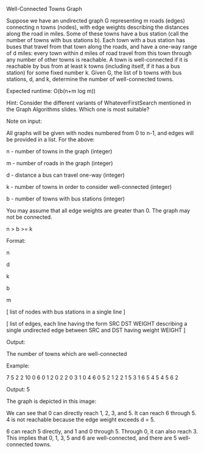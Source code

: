 Well-Connected Towns
Graph

Suppose we have an undirected graph G representing m roads (edges) connecting n towns (nodes), with edge weights describing the distances along the road in miles. Some of these towns have a bus station (call the number of towns with bus stations b). Each town with a bus station has buses that travel from that town along the roads, and have a one-way range of d miles: every town within d miles of road travel from this town through any number of other towns is reachable. A town is well-connected if it is reachable by bus from at least k towns (including itself, if it has a bus station) for some fixed number k. Given G, the list of b towns with bus stations, d, and k, determine the number of well-connected towns.

Expected runtime: O(b(n+m log m))

Hint: Consider the different variants of WhateverFirstSearch mentioned in the Graph Algorithms slides. Which one is most suitable?

Note on input:

All graphs will be given with nodes numbered from 0 to n-1, and edges will be provided in a list. For the above:

n - number of towns in the graph (integer)

m - number of roads in the graph (integer)

d - distance a bus can travel one-way (integer)

k - number of towns in order to consider well-connected (integer)

b - number of towns with bus stations (integer)

You may assume that all edge weights are greater than 0. The graph may not be connected.

n > b >= k

Format:

n

d

k

b

m

[ list of nodes with bus stations in a single line ]

[ list of edges, each line having the form SRC DST WEIGHT describing a single undirected edge between SRC and DST having weight WEIGHT ]

Output:

The number of towns which are well-connected

Example:

7
5
2
2
10
0 6
0 1 2
0 2 2
0 3 1
0 4 6
0 5 2
1 2 2
1 5 3
1 6 5
4 5 4
5 6 2

Output:
5

The graph is depicted in this image:

We can see that 0 can directly reach 1, 2, 3, and 5. It can reach 6 through 5. 4 is not reachable because the edge weight exceeds d = 5.

6 can reach 5 directly, and 1 and 0 through 5. Through 0, it can also reach 3. This implies that 0, 1, 3, 5 and 6 are well-connected, and there are 5 well-connected towns.
